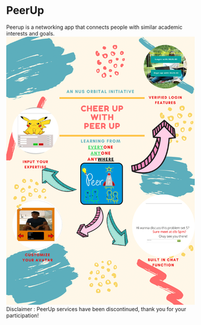 # PeerUp
Peerup is a networking app that connects people with similar academic interests and goals.
![alt text](https://github.com/davidcaiqifan/peerUp/blob/master/Assets/Resources/PeerUp%20Poster-1.png)
Disclaimer : PeerUp services have been discontinued, thank you for your participation!
